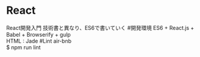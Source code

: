 # React
React開発入門
技術書と異なり、ES6で書いていく
#開発環境
ES6 + React.js + Babel + Browserify + gulp<br>
HTML : Jade
#Lint
air-bnb<br>
$ npm run lint